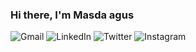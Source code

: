 ### Hi there, I'm Masda agus

![Gmail](https://img.shields.io/badge/masdaagusruswoko@gmail.com-D14836?style=plastic&logo=gmail&logoColor=white) ![LinkedIn](https://img.shields.io/badge/MasdaAgus-%230077B5.svg?style=plastic&logo=linkedin&logoColor=white) ![Twitter](https://img.shields.io/badge/@jinsmadav-%231DA1F2.svg?style=plastic&logo=Twitter&logoColor=white) ![Instagram](https://img.shields.io/badge/masdaagus-%23E4405F.svg?style=plastic&logo=Instagram&logoColor=white)
